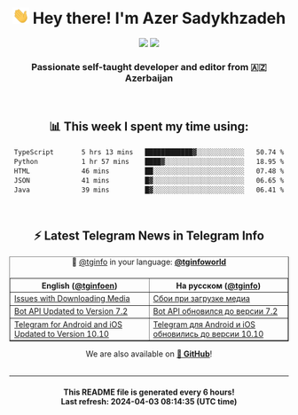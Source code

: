 <div align="center">
	<div>
		<h1>
      <img src="./assets/hi.gif" width="30px"> Hey there! I'm Azer Sadykhzadeh
    </h1>
    <img height="18" src="https://komarev.com/ghpvc/?username=sadykhzadeh&label=Views&color=2081c1&style=flat-square" />
		<a href="https://wakatime.com/Azer"> <img height="18" src="https://wakatime.com/badge/user/f80ae27a-c328-426f-a381-bc84136e2dd6.svg" /> </a>
    <h3>
      Passionate self-taught developer and editor from 🇦🇿 Azerbaijan
    </h3>
  </div>
  <br>

<h2>📊 This week I spent my time using:</h2>

<!--START_SECTION:waka-->

```txt
TypeScript       5 hrs 13 mins   ████████████▓░░░░░░░░░░░░   50.74 %
Python           1 hr 57 mins    ████▓░░░░░░░░░░░░░░░░░░░░   18.95 %
HTML             46 mins         ██░░░░░░░░░░░░░░░░░░░░░░░   07.48 %
JSON             41 mins         █▓░░░░░░░░░░░░░░░░░░░░░░░   06.65 %
Java             39 mins         █▓░░░░░░░░░░░░░░░░░░░░░░░   06.41 %
```

<!--END_SECTION:waka-->

<br>

<h2>⚡️ Latest Telegram News in Telegram Info</h2>
  <table border>
		<tr>
			<th width="50%">English (<a href="https://t.me/tginfoen">@tginfoen</a>)</th>
			<th>На русском (<a href="https://t.me/tginfo">@tginfo</a>)</th>
		</tr>
		<caption>🚩 <a href="https://t.me/tginfo">@tginfo</a> in your language: <a href="https://t.me/tginfoworld"><b>@tginfoworld</b></a><caption/>
  <tr><td><a href="https://t.me/tginfoen/1882">Issues with Downloading Media</a></td>
    <td><a href="https://t.me/tginfo/3978">Сбои при загрузке медиа</a></td></tr><tr><td><a href="https://t.me/tginfoen/1881">Bot API Updated to Version 7.2</a></td>
    <td><a href="https://t.me/tginfo/3977">Bot API обновился до версии 7.2</a></td></tr><tr><td><a href="https://t.me/tginfoen/1880">Telegram for Android and iOS Updated to Version 10.10</a></td>
    <td><a href="https://t.me/tginfo/3976">Telegram для Android и iOS обновились до версии 10.10</a></td></tr>
</table>
We are also available on <a href="https://github.com/tginfo"><b>🐙 GitHub</b></a>!
</div>

<br>
<hr>
<h4 align="center">This README file is generated <b>every 6 hours</b>!</br>Last refresh: <b>2024-04-03 08:14:35 (UTC time)</b></h4>
